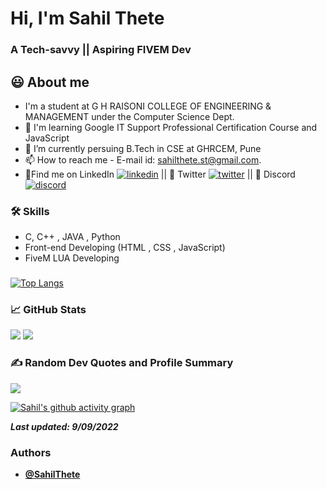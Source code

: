 <!---
BLACKSTAR-19/BLACKSTAR-19 is a ✨ special ✨ repository because its `README.md` (this file) appears on your GitHub profile.
You can click the Preview link to take a look at your changes.
--->
# Hi, I'm Sahil Thete

  
### A Tech-savvy || Aspiring FIVEM Dev
  
## 😃 About me 

- I'm a student at G H RAISONI COLLEGE OF ENGINEERING & MANAGEMENT under the Computer Science Dept.
- 📕 I'm learning Google IT Support Professional Certification Course and JavaScript
- 🌱 I’m currently persuing B.Tech in CSE at GHRCEM, Pune
- 📫 How to reach me - E-mail id: sahilthete.st@gmail.com.
- 🍳Find me on LinkedIn [![linkedin](https://img.shields.io/badge/linkedin-0A66C2?style=flat-square&logo=linkedin&logoColor=white)](https://www.linkedin.com/in/sahil-thete-338242207/)   || 💬 Twitter [![twitter](https://img.shields.io/twitter/follow/sahil_thete?style=flat-square)](https://www.twitter.com/sahil_thete/)  || 👥 Discord [![discord](https://img.shields.io/discord/871263899180236820?style=flat-square)](https://discord.gg/k47bQrx89x)

 ### 🛠 Skills
- C, C++ , JAVA , Python
- Front-end Developing (HTML , CSS , JavaScript)  
- FiveM LUA Developing

 ###
 
<!-- ![Sahil's GitHub stats](https://github-readme-stats.vercel.app/api?username=BLACKSTAR-19&show_icons=true&theme=radical) -->

[![Top Langs](https://github-readme-stats.vercel.app/api/top-langs/?username=BLACKSTAR-19&theme=github_dark&layout=compact)](https://github.com/BLACKSTAR-19/github-readme-stats)

###  📈 GitHub Stats

<!-- <![Sahil's GitHub stats] --> 
<img src="https://github-readme-stats.vercel.app/api?username=BLACKSTAR-19&&show_icons=true&count_private=true&theme=github_dark">  
<!--  ![GitHub Streak] --> 
<img src="https://github-readme-streak-stats.herokuapp.com/?user=BLACKSTAR-19&theme=blueberry_duo"/> 



 ### ✍️ Random Dev Quotes and Profile Summary
 ![](https://quotes-github-readme.vercel.app/api?type=horizontal&theme=dracula) 
 <!-- <img src="https://github-profile-summary-cards.vercel.app/api/cards/profile-details?username=BLACKSTAR-19&theme=vue" align = "center"> -->


 [![Sahil's github activity graph](https://activity-graph.herokuapp.com/graph?username=BLACKSTAR-19&theme=react-dark)](https://github.com/ashutosh00710/github-readme-activity-graph)


**_Last updated: 9/09/2022_**

<!-- **_[@SahilThete](https://www.github.com/BLACKSTAR-19)_** -->

### Authors

- **[@SahilThete](https://www.github.com/BLACKSTAR-19)**
